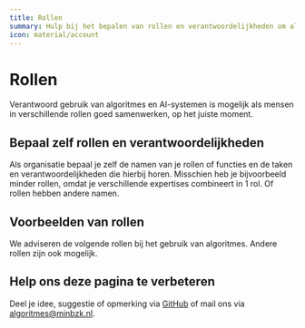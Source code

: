 ```yaml
---
title: Rollen
summary: Hulp bij het bepalen van rollen en verantwoordelijkheden om als overheid verantwoordelijk om te gaan met algoritmes en AI.
icon: material/account
---
```

# Rollen
Verantwoord gebruik van algoritmes en AI-systemen is mogelijk als mensen in verschillende rollen goed samenwerken, op het juiste moment.

## Bepaal zelf rollen en verantwoordelijkheden
Als organisatie bepaal je zelf de namen van je rollen of functies en de taken en verantwoordelijkheden die hierbij horen. 
Misschien heb je bijvoorbeeld minder rollen, omdat je verschillende expertises combineert in 1 rol. Of rollen hebben andere namen.

## Voorbeelden van rollen
We adviseren de volgende rollen bij het gebruik van algoritmes. Andere rollen zijn ook mogelijk.


## Help ons deze pagina te verbeteren
Deel je idee, suggestie of opmerking via [GitHub](https://github.com/MinBZK/Algoritmekader/edit/main/docs/rollen/index.md) of mail ons via [algoritmes@minbzk.nl](mailto::algoritmes@minbzk.nl).
